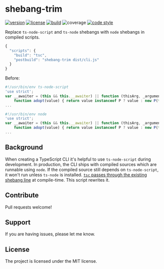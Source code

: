 # shebang-trim

[![version](https://img.shields.io/npm/v/shebang-trim?style=flat-square)][npm]
[![license](https://img.shields.io/npm/l/shebang-trim?style=flat-square)][npm]
[![build](https://img.shields.io/circleci/project/github/metabolize/shebang-trim/main?style=flat-square)][build]
![coverage](https://img.shields.io/badge/coverage-100%25-brightreen?style=flat-square)
[![code style](https://img.shields.io/badge/code_style-prettier-ff69b4?style=flat-square)][prettier]

[npm]: https://npmjs.com/shebang-trim/
[build]: https://circleci.com/gh/metabolize/shebang-trim/tree/main
[prettier]: https://prettier.io/

Replace `ts-node-script` and `ts-node` shebangs with `node` shebangs in
compiled scripts.

```js
{
  "scripts": {
    "build": "tsc",
    "postbuild": "shebang-trim dist/cli.js"
  }
}
```

Before:

```js
#!/usr/bin/env ts-node-script
'use strict';
var __awaiter = (this && this.__awaiter) || function (thisArg, _arguments, P, generator) {
    function adopt(value) { return value instanceof P ? value : new P(function (resolve) { resolve(value); }); }
...
```

```js
#!/usr/bin/env node
'use strict';
var __awaiter = (this && this.__awaiter) || function (thisArg, _arguments, P, generator) {
    function adopt(value) { return value instanceof P ? value : new P(function (resolve) { resolve(value); }); }
...
```

## Background

When creating a TypeScript CLI it's helpful to use `ts-node-script` during
development. In production, the CLI ships with compiled sources which are
runnable using `node`. If the compiled source still depends on
`ts-node-script`, it won't run unless `ts-node` is installed.
[`tsc` passes through the existing shebang line][tsc] at compile-time.
This script rewrites it.

[tsc]: https://github.com/microsoft/TypeScript/issues/2749

## Contribute

Pull requests welcome!

## Support

If you are having issues, please let me know.

## License

The project is licensed under the MIT license.
